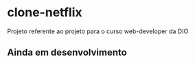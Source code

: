 # clone-netflix
Projeto referente ao projeto para o curso web-developer da DIO
## Ainda em desenvolvimento
